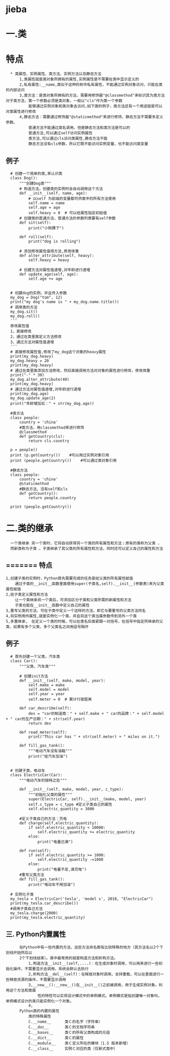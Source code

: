 jieba
========
一.类
============
特点
========
      * 类属性、实例属性、类方法、实例方法以及静态方法
          1,类属性就是类对象所拥有的属性,实例属性是不需要在类中显示定义的
          2,私有属性:__name,类似于这种的称作私有属性，不能通过实例对象访问，只能在类的内部访问
          3,类方法：是类对象所拥有的方法，需要用修饰器"@classmethod"来标识其为类方法对于类方法，第一个参数必须是类对象，一般以"cls"作为第一个参数
              能够通过实例对象和类对象去访问,如下面的例子，类方法还有一个用途就是可以对类属性进行修改
          4,静态方法：需要通过修饰器"@staticmethod"来进行修饰，静态方法不需要多定义参数。
              普通方法不能通过类名调用，但是静态方法和类方法是可以的
              普通方法,可以通过self访问实例属性
              类方法,可以通过cls访问类属性,静态方法不能
              静态方法没有cls参数，所以它既不能访问实例变量，也不能访问类变量

例子
-----------------
      # 创建一个简单的类,来认识类
      class Dog():
          """创建Dog类"""
          # 构造方法，创建类的实例时会自动调用这个方法
          def __init__(self, name, age):
              # 以self 为前缀的变量都可供类中的所有方法使用
              self.name = name
              self.age = age
              self.heavy = 0  # 可以给属性指定初始值
          # 创建类的普通方法，普通方法的参数列表要有self参数
          def sit(self):
              print("小狗蹲下")

          def roll(self):
              print("dog is rolling")

          # 添加修改属性值得方法,修改体重
          def alter_attribute(self, heavy):
              self.heavy = heavy

          # 创建方法对属性值递增,对年龄进行递增
          def update_age(self, age):
              self.age += age


      # 创建dog的实例，并且传入参数
      my_dog = Dog("tom", 12)
      print("my dog's name is " + my_dog.name.title())
      # 调用类的方法
      my_dog.sit()
      my_dog.roll()
      '''
      修改属性值
      1，直接修改
      2，通过在类里面定义方法修改
      3，通过方法对属性值递增
      '''
      # 直接修改属性值,修改了my_dog这个对象的heavy属性
      print(my_dog.heavy)
      my_dog.heavy = 20
      print(my_dog.heavy)
      # 通过在类里面添加方法修改，然后直接调用方法对对象的属性进行修改，修改体重
      print("-" * 30)
      my_dog.alter_attribute(40)
      print(my_dog.heavy)
      # 通过方法对属性值递增,对年龄进行递增
      print(my_dog.age)
      my_dog.update_age(2)
      print("年龄增加后：" + str(my_dog.age))

      #类方法
      class people:
          country = 'china'  
          #类方法，用classmethod来进行修饰
          @classmethod
          def getCountry(cls):
              return cls.country

      p = people()
      print (p.getCountry())    #可以用过实例对象引用
      print (people.getCountry())    #可以通过类对象引用

      #静态方法
      class people:
          country = 'china'
          @staticmethod
          #静态方法，没有self和cls
          def getCountry():
              return people.country

      print (people.getCountry())

二.类的继承
==============
      一个类继承 另一个类时，它将自动获得另一个类的所有属性和方法；原有的类称为父类 ，
      而新类称为子类 。子类继承了其父类的所有属性和方法，同时还可以定义自己的属性和方法
=======
特点
-----------------
    1,创建子类的实例时，Python首先需要完成的任务是给父类的所有属性赋值
        通过子类的__init__函数里面使用super(子类名,self).__init__(参数表)来为父类属性赋值
    2,给子类定义属性和方法
        让一个类继承另一个类后，可添加区分子类和父类所需的新属性和方法
        子类也能在__init__函数中定义自己的属性
    3,重写父类的方法，可在子类中定义一个这样的方法，即它与要重写的父类方法同名
    4,将实例用作属性,就是实例化一个类，并且将这个类当属参数传到另外一个类
    5,多重继承,　在定义一个类的时候，可以在类名后面紧跟一对括号，在括号中指定所继承的父类，如果有多个父类，多个父类名之间用逗号隔开

例子
-----------------
      # 首先创建一个父类，汽车类
      class Car():
          """父类，汽车类"""

          # 创建init方法
          def __init__(self, make, model, year):
              self.make = make
              self.model = model
              self.year = year
              self.meter = 0  # 累计行驶距离

          def car_describe(self):
              des = "car的制造商：" + self.make + " car的品牌：" + self.model + " car的生产日期：" + str(self.year)
              return des

          def read_meter(self):
              print("This car has " + str(self.meter) + " miles on it.")

          def fill_gas_tank():
              """电动汽车没有油箱"""
              print("给汽车加油")


      # 创建子类，电动车
      class ElectricCar(Car):
          """电动汽车的独特之处"""

          def __init__(self, make, model, year, c_type):
              """初始化父类的属性"""
              super(ElectricCar, self).__init__(make, model, year)
              self.c_type = c_type #定义子类自己的属性
              self.electric_quantity = 3000

          #定义子类自己的方法：充电
          def charge(self,electric_quantity):
              if self.electric_quantity < 10000:
                  self.electric_quantity += electric_quantity
              else:
                  print("电量已满")

          def run(self):
              if self.electric_quantity >= 1000:
                  self.electric_quantity -=1000
              else:
                  print("电量不足,请充电")
          #重写父类方法
          def fill_gas_tank():
              print("电动车不用加油")
        
      # 实例化子类
      my_tesla = ElectricCar('tesla', 'model s', 2018, "ElectricCar")
      print(my_tesla.car_describe())
      #调用子类自己方法
      my_tesla.charge(2000)
      print(my_tesla.electric_quantity)
 

三. Python内置属性
----------------
          在Python中有一些内置的方法，这些方法命名都有比较特殊的地方（其方法名以2个下划线开始然后以
          2个下划线结束）。类中最常用的就是构造方法和析构方法。
              1,构造方法__init__(self,....)：在生成对象时调用，可以用来进行一些初始化操作，不需要显示去调用，系统会默认去执行
              2,析构方法__del__(self)：在释放对象时调用，支持重载，可以在里面进行一些释放资源的操作，不需要显示调用
              3,__new__():__new__()在__init__()之前被调用，用于生成实例对象。利用这个方法和类属
                  性的特性可以实现设计模式中的单例模式。单例模式是指创建唯一对象吗，单例模式设计的类只能实例化一个对象。
              4,
          Python类的内置的属性
              类的特殊属性
              C.__name__      类Ｃ的名字（字符串）
              C.__doc__       类Ｃ的文档字符串
              C.__bases__     类Ｃ的所有父类构成的元组
              C.__dict__      类Ｃ的属性
              C.__module__    类Ｃ定义所在的模块（1.5 版本新增）
              C.__class__     实例Ｃ对应的类（仅新式类中）

